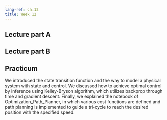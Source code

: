 ```yaml
---
lang-ref: ch.12
title: Week 12
---
```



## Lecture part A


## Lecture part B


## Practicum
We introduced the state transition function and the way to model a physical system with state and control. We discussed how to achieve optimal control by inference using Kelley-Bryson algorithm, which utilizes backprop through time and gradient descent. Finally, we explained the notebook of Optimization_Path_Planner, in which various cost functions are defined and path planning is implemented to guide a tri-cycle to reach the desired position with the specified speed.
